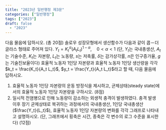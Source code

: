 ```yaml
---
title: "2023년 일반행정 제3문"
categories: ["일반행정"]
tags: ["2023"]
draft: false
  - "2023"
---
```

다음 물음에 답하시오. (총 20점)
솔로우 성장모형에서 생산함수가 다음과 같이 콥－더글라스 형태로 주어져 있다. $Y_t = K_t^\alpha (A_t L_t)^{1 - \alpha}, \quad 0 < \alpha < 1$ (단, $Y_t$는 국내총생산, $A_t$는 기술수준, $K_t$는 자본량, $L_t$는 노동량, $s$는 저축률, $\delta$는 감가상각률, $n$은 인구증가율, $g$는 기술진보율이다)
효율적 노동자 1인당 자본량과 효율적 노동자 1인당 생산량을 각각 $k_t = \frac{K_t}{A_t L_t}$, $y_t = \frac{Y_t}{A_t L_t}$라고 할 때, 다음 물음에 답하시오.
1) 효율적 노동자 1인당 자본량의 운동 방정식을 제시하고, 균제상태(steady state)에서의 효율적 노동자 1인당 자본량을 구하시오. (8점)
2) 일시적 전염병으로 인해 노동량이 감소하는 외생적 충격이 발생하였다. 충격 발생 이후 장기 균제상태로 복귀하는 과정에서의 국내총생산, 1인당 국내총생산($\frac{Y_t}{L_t}$), 효율적 노동자 1인당 자본량의 변화를 각각 그래프로 나타내고 설명하시오. (단, 그래프에서 횡축은 시간, 종축은 각 변수의 로그 수준을 표시한다) (12점)
